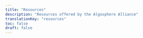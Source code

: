 ```yaml
---
title: "Resources"
description: "Resources offered by the Algosphere Alliance"
translationKey: "resources"
toc: false
draft: false
---
```

